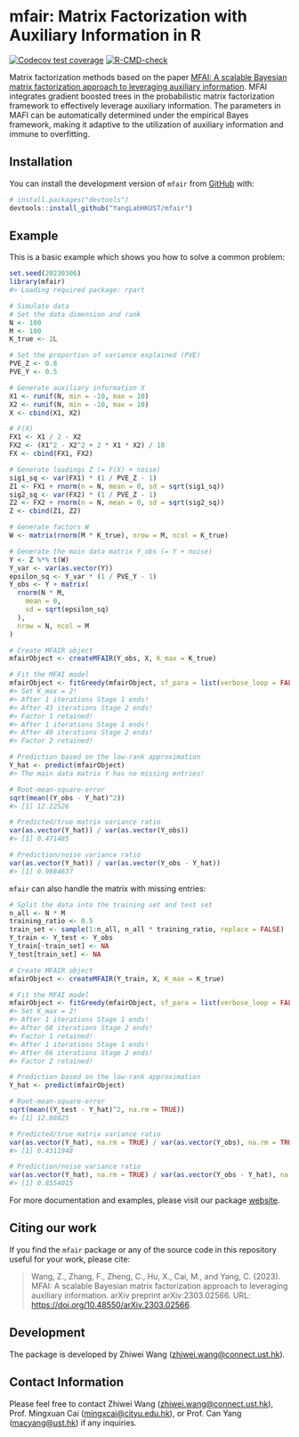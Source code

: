 
<!-- README.md is generated from README.Rmd. Please edit that file -->

# mfair: Matrix Factorization with Auxiliary Information in R

<!-- badges: start -->

[![Codecov test
coverage](https://codecov.io/gh/YangLabHKUST/mfair/branch/main/graph/badge.svg)](https://app.codecov.io/gh/YangLabHKUST/mfair?branch=main)
[![R-CMD-check](https://github.com/YangLabHKUST/mfair/actions/workflows/R-CMD-check.yaml/badge.svg)](https://github.com/YangLabHKUST/mfair/actions/workflows/R-CMD-check.yaml)
<!-- badges: end -->

Matrix factorization methods based on the paper [MFAI: A scalable
Bayesian matrix factorization approach to leveraging auxiliary
information](https://doi.org/10.48550/arXiv.2303.02566). MFAI integrates
gradient boosted trees in the probabilistic matrix factorization
framework to effectively leverage auxiliary information. The parameters
in MAFI can be automatically determined under the empirical Bayes
framework, making it adaptive to the utilization of auxiliary
information and immune to overfitting.

## Installation

You can install the development version of `mfair` from
[GitHub](https://github.com/) with:

``` r
# install.packages("devtools")
devtools::install_github("YangLabHKUST/mfair")
```

## Example

This is a basic example which shows you how to solve a common problem:

``` r
set.seed(20230306)
library(mfair)
#> Loading required package: rpart

# Simulate data
# Set the data dimension and rank
N <- 100
M <- 100
K_true <- 2L

# Set the proportion of variance explained (PVE)
PVE_Z <- 0.8
PVE_Y <- 0.5

# Generate auxiliary information X
X1 <- runif(N, min = -10, max = 10)
X2 <- runif(N, min = -10, max = 10)
X <- cbind(X1, X2)

# F(X)
FX1 <- X1 / 2 - X2
FX2 <- (X1^2 - X2^2 + 2 * X1 * X2) / 10
FX <- cbind(FX1, FX2)

# Generate loadings Z (= F(X) + noise)
sig1_sq <- var(FX1) * (1 / PVE_Z - 1)
Z1 <- FX1 + rnorm(n = N, mean = 0, sd = sqrt(sig1_sq))
sig2_sq <- var(FX2) * (1 / PVE_Z - 1)
Z2 <- FX2 + rnorm(n = N, mean = 0, sd = sqrt(sig2_sq))
Z <- cbind(Z1, Z2)

# Generate factors W
W <- matrix(rnorm(M * K_true), nrow = M, ncol = K_true)

# Generate the main data matrix Y_obs (= Y + noise)
Y <- Z %*% t(W)
Y_var <- var(as.vector(Y))
epsilon_sq <- Y_var * (1 / PVE_Y - 1)
Y_obs <- Y + matrix(
  rnorm(N * M,
    mean = 0,
    sd = sqrt(epsilon_sq)
  ),
  nrow = N, ncol = M
)

# Create MFAIR object
mfairObject <- createMFAIR(Y_obs, X, K_max = K_true)

# Fit the MFAI model
mfairObject <- fitGreedy(mfairObject, sf_para = list(verbose_loop = FALSE))
#> Set K_max = 2!
#> After 1 iterations Stage 1 ends!
#> After 43 iterations Stage 2 ends!
#> Factor 1 retained!
#> After 1 iterations Stage 1 ends!
#> After 40 iterations Stage 2 ends!
#> Factor 2 retained!

# Prediction based on the low-rank approximation
Y_hat <- predict(mfairObject)
#> The main data matrix Y has no missing entries!

# Root-mean-square-error
sqrt(mean((Y_obs - Y_hat)^2))
#> [1] 12.22526

# Predicted/true matrix variance ratio
var(as.vector(Y_hat)) / var(as.vector(Y_obs))
#> [1] 0.471485

# Prediction/noise variance ratio
var(as.vector(Y_hat)) / var(as.vector(Y_obs - Y_hat))
#> [1] 0.9884637
```

`mfair` can also handle the matrix with missing entries:

``` r
# Split the data into the training set and test set
n_all <- N * M
training_ratio <- 0.5
train_set <- sample(1:n_all, n_all * training_ratio, replace = FALSE)
Y_train <- Y_test <- Y_obs
Y_train[-train_set] <- NA
Y_test[train_set] <- NA

# Create MFAIR object
mfairObject <- createMFAIR(Y_train, X, K_max = K_true)

# Fit the MFAI model
mfairObject <- fitGreedy(mfairObject, sf_para = list(verbose_loop = FALSE))
#> Set K_max = 2!
#> After 1 iterations Stage 1 ends!
#> After 68 iterations Stage 2 ends!
#> Factor 1 retained!
#> After 1 iterations Stage 1 ends!
#> After 66 iterations Stage 2 ends!
#> Factor 2 retained!

# Prediction based on the low-rank approximation
Y_hat <- predict(mfairObject)

# Root-mean-square-error
sqrt(mean((Y_test - Y_hat)^2, na.rm = TRUE))
#> [1] 12.88825

# Predicted/true matrix variance ratio
var(as.vector(Y_hat), na.rm = TRUE) / var(as.vector(Y_obs), na.rm = TRUE)
#> [1] 0.4311948

# Prediction/noise variance ratio
var(as.vector(Y_hat), na.rm = TRUE) / var(as.vector(Y_obs - Y_hat), na.rm = TRUE)
#> [1] 0.8554015
```

For more documentation and examples, please visit our package
[website](https://yanglabhkust.github.io/mfair/).

## Citing our work

If you find the `mfair` package or any of the source code in this
repository useful for your work, please cite:

> Wang, Z., Zhang, F., Zheng, C., Hu, X., Cai, M., and Yang, C. (2023).
> MFAI: A scalable Bayesian matrix factorization approach to leveraging
> auxiliary information. arXiv preprint arXiv:2303.02566. URL:
> <https://doi.org/10.48550/arXiv.2303.02566>.

## Development

The package is developed by Zhiwei Wang (<zhiwei.wang@connect.ust.hk>).

## Contact Information

Please feel free to contact Zhiwei Wang (<zhiwei.wang@connect.ust.hk>),
Prof. Mingxuan Cai (<mingxcai@cityu.edu.hk>), or Prof. Can Yang
(<macyang@ust.hk>) if any inquiries.
